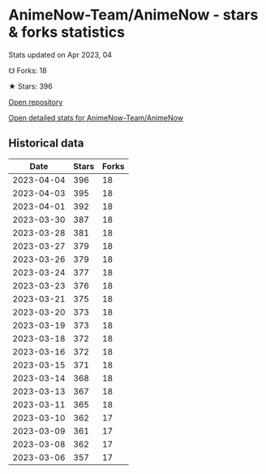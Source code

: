 # AnimeNow-Team/AnimeNow - stars & forks statistics

Stats updated on Apr 2023, 04

☋ Forks: 18

★ Stars: 396

[Open repository](https://github.com/AnimeNow-Team/AnimeNow)

[Open detailed stats for AnimeNow-Team/AnimeNow](https://reviewgithub.com/rep/AnimeNow-Team/AnimeNow)

## Historical data
| Date | Stars | Forks |
|------|-------|-------|
| 2023-04-04 | 396 | 18 | 
| 2023-04-03 | 395 | 18 | 
| 2023-04-01 | 392 | 18 | 
| 2023-03-30 | 387 | 18 | 
| 2023-03-28 | 381 | 18 | 
| 2023-03-27 | 379 | 18 | 
| 2023-03-26 | 379 | 18 | 
| 2023-03-24 | 377 | 18 | 
| 2023-03-23 | 376 | 18 | 
| 2023-03-21 | 375 | 18 | 
| 2023-03-20 | 373 | 18 | 
| 2023-03-19 | 373 | 18 | 
| 2023-03-18 | 372 | 18 | 
| 2023-03-16 | 372 | 18 | 
| 2023-03-15 | 371 | 18 | 
| 2023-03-14 | 368 | 18 | 
| 2023-03-13 | 367 | 18 | 
| 2023-03-11 | 365 | 18 | 
| 2023-03-10 | 362 | 17 | 
| 2023-03-09 | 361 | 17 | 
| 2023-03-08 | 362 | 17 | 
| 2023-03-06 | 357 | 17 | 

